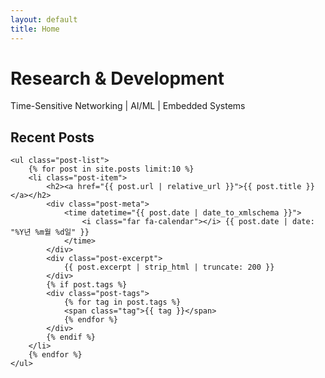 ```yaml
---
layout: default
title: Home
---
```


<div class="hero">
    <div class="container">
        <h1>Research & Development</h1>
        <p>Time-Sensitive Networking | AI/ML | Embedded Systems</p>
    </div>
</div>

<div class="container">
    <h2>Recent Posts</h2>
    
    <ul class="post-list">
        {% for post in site.posts limit:10 %}
        <li class="post-item">
            <h2><a href="{{ post.url | relative_url }}">{{ post.title }}</a></h2>
            <div class="post-meta">
                <time datetime="{{ post.date | date_to_xmlschema }}">
                    <i class="far fa-calendar"></i> {{ post.date | date: "%Y년 %m월 %d일" }}
                </time>
            </div>
            <div class="post-excerpt">
                {{ post.excerpt | strip_html | truncate: 200 }}
            </div>
            {% if post.tags %}
            <div class="post-tags">
                {% for tag in post.tags %}
                <span class="tag">{{ tag }}</span>
                {% endfor %}
            </div>
            {% endif %}
        </li>
        {% endfor %}
    </ul>
</div>
